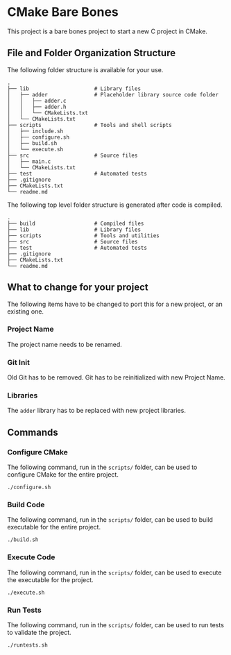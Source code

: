 # CMake Bare Bones
This project is a bare bones project to start a new C project in CMake.

## File and Folder Organization Structure
The following folder structure is available for your use.

    .
    ├── lib                     # Library files
    │   ├── adder               # Placeholder library source code folder
    │   │   ├── adder.c
    │   │   ├── adder.h
    │   │   └── CMakeLists.txt
    │   └── CMakeLists.txt
    ├── scripts                 # Tools and shell scripts
    │   ├── include.sh
    │   ├── configure.sh
    │   ├── build.sh
    │   └── execute.sh
    ├── src                     # Source files
    │   ├── main.c
    │   └── CMakeLists.txt
    ├── test                    # Automated tests
    ├── .gitignore
    ├── CMakeLists.txt
    └── readme.md

The following top level folder structure is generated after code is compiled.

    .
    ├── build                   # Compiled files
    ├── lib                     # Library files
    ├── scripts                 # Tools and utilities
    ├── src                     # Source files
    ├── test                    # Automated tests
    ├── .gitignore
    ├── CMakeLists.txt
    └── readme.md

## What to change for your project
The following items have to be changed to port this for a new project, or an existing one.

### Project Name
The project name needs to be renamed.

### Git Init
Old Git has to be removed. Git has to be reinitialized with new Project Name.

### Libraries
The `adder` library has to be replaced with new project libraries.

## Commands
### Configure CMake
The following command, run in the `scripts/` folder, can be used to configure CMake for the entire project.

    ./configure.sh

### Build Code
The following command, run in the `scripts/` folder, can be used to build executable for the entire project.

    ./build.sh

### Execute Code
The following command, run in the `scripts/` folder, can be used to execute the executable for the project.

    ./execute.sh

### Run Tests
The following command, run in the `scripts/` folder, can be used to run tests to validate the project.

    ./runtests.sh
